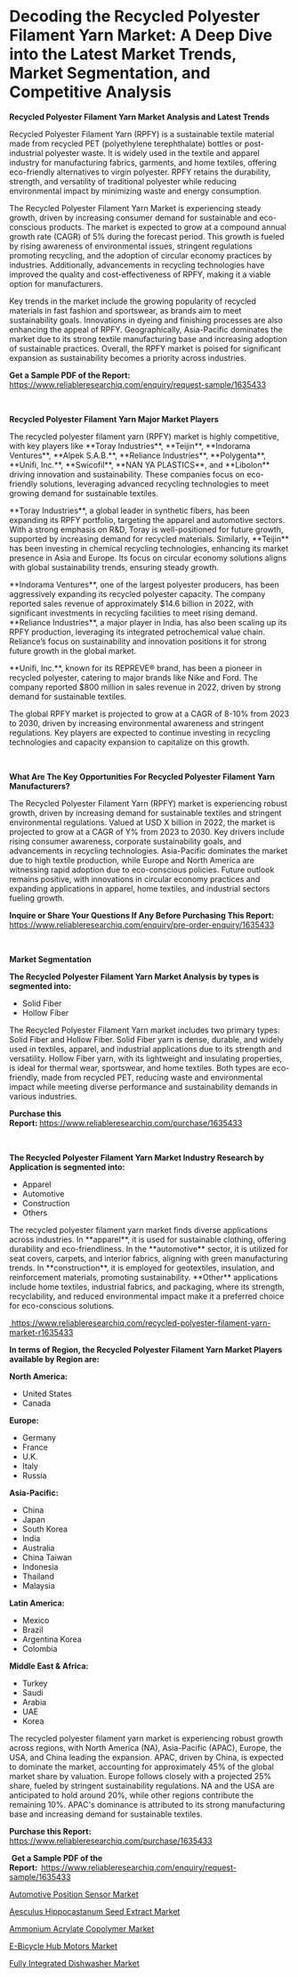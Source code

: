 <p><h1>Decoding the Recycled Polyester Filament Yarn Market: A Deep Dive into the Latest Market Trends, Market Segmentation, and Competitive Analysis</h1></p><p><strong>Recycled Polyester Filament Yarn Market Analysis and Latest Trends</strong></p>
<p><p>Recycled Polyester Filament Yarn (RPFY) is a sustainable textile material made from recycled PET (polyethylene terephthalate) bottles or post-industrial polyester waste. It is widely used in the textile and apparel industry for manufacturing fabrics, garments, and home textiles, offering eco-friendly alternatives to virgin polyester. RPFY retains the durability, strength, and versatility of traditional polyester while reducing environmental impact by minimizing waste and energy consumption.</p><p>The Recycled Polyester Filament Yarn Market is experiencing steady growth, driven by increasing consumer demand for sustainable and eco-conscious products. The market is expected to grow at a compound annual growth rate (CAGR) of 5% during the forecast period. This growth is fueled by rising awareness of environmental issues, stringent regulations promoting recycling, and the adoption of circular economy practices by industries. Additionally, advancements in recycling technologies have improved the quality and cost-effectiveness of RPFY, making it a viable option for manufacturers.</p><p>Key trends in the market include the growing popularity of recycled materials in fast fashion and sportswear, as brands aim to meet sustainability goals. Innovations in dyeing and finishing processes are also enhancing the appeal of RPFY. Geographically, Asia-Pacific dominates the market due to its strong textile manufacturing base and increasing adoption of sustainable practices. Overall, the RPFY market is poised for significant expansion as sustainability becomes a priority across industries.</p></p>
<p><strong>Get a Sample PDF of the Report:&nbsp;</strong> <a href="https://www.reliableresearchiq.com/enquiry/request-sample/1635433?utm_campaign=1141&utm_medium=2&utm_source=Github&utm_content=ia&utm_term=25012025&utm_id=recycled-polyester-filament-yarn">https://www.reliableresearchiq.com/enquiry/request-sample/1635433</a></p>
<p>&nbsp;</p>
<p><strong>Recycled Polyester Filament Yarn Major Market Players</strong></p>
<p><p>The recycled polyester filament yarn (RPFY) market is highly competitive, with key players like **Toray Industries**, **Teijin**, **Indorama Ventures**, **Alpek S.A.B.**, **Reliance Industries**, **Polygenta**, **Unifi, Inc.**, **Swicofil**, **NAN YA PLASTICS**, and **Libolon** driving innovation and sustainability. These companies focus on eco-friendly solutions, leveraging advanced recycling technologies to meet growing demand for sustainable textiles.</p><p>**Toray Industries**, a global leader in synthetic fibers, has been expanding its RPFY portfolio, targeting the apparel and automotive sectors. With a strong emphasis on R&D, Toray is well-positioned for future growth, supported by increasing demand for recycled materials. Similarly, **Teijin** has been investing in chemical recycling technologies, enhancing its market presence in Asia and Europe. Its focus on circular economy solutions aligns with global sustainability trends, ensuring steady growth.</p><p>**Indorama Ventures**, one of the largest polyester producers, has been aggressively expanding its recycled polyester capacity. The company reported sales revenue of approximately $14.6 billion in 2022, with significant investments in recycling facilities to meet rising demand. **Reliance Industries**, a major player in India, has also been scaling up its RPFY production, leveraging its integrated petrochemical value chain. Reliance’s focus on sustainability and innovation positions it for strong future growth in the global market.</p><p>**Unifi, Inc.**, known for its REPREVE® brand, has been a pioneer in recycled polyester, catering to major brands like Nike and Ford. The company reported $800 million in sales revenue in 2022, driven by strong demand for sustainable textiles.</p><p>The global RPFY market is projected to grow at a CAGR of 8-10% from 2023 to 2030, driven by increasing environmental awareness and stringent regulations. Key players are expected to continue investing in recycling technologies and capacity expansion to capitalize on this growth.</p></p>
<p>&nbsp;</p>
<p><strong>What Are The Key Opportunities For Recycled Polyester Filament Yarn Manufacturers?</strong></p>
<p><p>The Recycled Polyester Filament Yarn (RPFY) market is experiencing robust growth, driven by increasing demand for sustainable textiles and stringent environmental regulations. Valued at USD X billion in 2022, the market is projected to grow at a CAGR of Y% from 2023 to 2030. Key drivers include rising consumer awareness, corporate sustainability goals, and advancements in recycling technologies. Asia-Pacific dominates the market due to high textile production, while Europe and North America are witnessing rapid adoption due to eco-conscious policies. Future outlook remains positive, with innovations in circular economy practices and expanding applications in apparel, home textiles, and industrial sectors fueling growth.</p></p>
<p><strong>Inquire or Share Your Questions If Any Before Purchasing This Report:</strong> <a href="https://www.reliableresearchiq.com/enquiry/pre-order-enquiry/1635433?utm_campaign=1141&utm_medium=2&utm_source=Github&utm_content=ia&utm_term=25012025&utm_id=recycled-polyester-filament-yarn">https://www.reliableresearchiq.com/enquiry/pre-order-enquiry/1635433</a></p>
<p>&nbsp;</p>
<p><strong>Market Segmentation</strong></p>
<p><strong>The Recycled Polyester Filament Yarn Market Analysis by types is segmented into:</strong></p>
<p><ul><li>Solid Fiber</li><li>Hollow Fiber</li></ul></p>
<p><p>The Recycled Polyester Filament Yarn market includes two primary types: Solid Fiber and Hollow Fiber. Solid Fiber yarn is dense, durable, and widely used in textiles, apparel, and industrial applications due to its strength and versatility. Hollow Fiber yarn, with its lightweight and insulating properties, is ideal for thermal wear, sportswear, and home textiles. Both types are eco-friendly, made from recycled PET, reducing waste and environmental impact while meeting diverse performance and sustainability demands in various industries.</p></p>
<p><strong>Purchase this Report:&nbsp;</strong><a href="https://www.reliableresearchiq.com/purchase/1635433?utm_campaign=1141&utm_medium=2&utm_source=Github&utm_content=ia&utm_term=25012025&utm_id=recycled-polyester-filament-yarn">https://www.reliableresearchiq.com/purchase/1635433</a></p>
<p>&nbsp;</p>
<p><strong>The Recycled Polyester Filament Yarn Market Industry Research by Application is segmented into:</strong></p>
<p><ul><li>Apparel</li><li>Automotive</li><li>Construction</li><li>Others</li></ul></p>
<p><p>The recycled polyester filament yarn market finds diverse applications across industries. In **apparel**, it is used for sustainable clothing, offering durability and eco-friendliness. In the **automotive** sector, it is utilized for seat covers, carpets, and interior fabrics, aligning with green manufacturing trends. In **construction**, it is employed for geotextiles, insulation, and reinforcement materials, promoting sustainability. **Other** applications include home textiles, industrial fabrics, and packaging, where its strength, recyclability, and reduced environmental impact make it a preferred choice for eco-conscious solutions.</p></p>
<p><a href="https://www.reliableresearchiq.com/recycled-polyester-filament-yarn-market-r1635433?utm_campaign=1141&utm_medium=2&utm_source=Github&utm_content=ia&utm_term=25012025&utm_id=recycled-polyester-filament-yarn">&nbsp;https://www.reliableresearchiq.com/recycled-polyester-filament-yarn-market-r1635433</a></p>
<p><strong>In terms of Region, the Recycled Polyester Filament Yarn Market Players available by Region are:</strong></p>
<p>
    <p> <strong> North America: </strong>
        <ul>
            <li>United States</li>
            <li>Canada</li>
        </ul>
        </p> 
    <p> <strong> Europe: </strong>
        <ul>
            <li>Germany</li>
            <li>France</li>
            <li>U.K.</li>
            <li>Italy</li>
            <li>Russia</li>
        </ul>
        </p> 
    <p> <strong> Asia-Pacific: </strong>
        <ul>
            <li>China</li>
            <li>Japan</li>
            <li>South Korea</li>
            <li>India</li>
            <li>Australia</li>
            <li>China Taiwan</li>
            <li>Indonesia</li>
            <li>Thailand</li>
            <li>Malaysia</li>
        </ul>
        </p> 
    <p> <strong> Latin America: </strong>
        <ul>
            <li>Mexico</li>
            <li>Brazil</li>
            <li>Argentina Korea</li>
            <li>Colombia</li>
        </ul>
        </p> 
    <p> <strong> Middle East & Africa: </strong>
        <ul>
            <li>Turkey</li>
            <li>Saudi</li>
            <li>Arabia</li>
            <li>UAE</li>
            <li>Korea</li>
        </ul>
    </p>
    </p>
<p><p>The recycled polyester filament yarn market is experiencing robust growth across regions, with North America (NA), Asia-Pacific (APAC), Europe, the USA, and China leading the expansion. APAC, driven by China, is expected to dominate the market, accounting for approximately 45% of the global market share by valuation. Europe follows closely with a projected 25% share, fueled by stringent sustainability regulations. NA and the USA are anticipated to hold around 20%, while other regions contribute the remaining 10%. APAC's dominance is attributed to its strong manufacturing base and increasing demand for sustainable textiles.</p></p>
<p><strong>Purchase this Report: </strong><a href="https://www.reliableresearchiq.com/purchase/1635433?utm_campaign=1141&utm_medium=2&utm_source=Github&utm_content=ia&utm_term=25012025&utm_id=recycled-polyester-filament-yarn">https://www.reliableresearchiq.com/purchase/1635433</a></p>
<p>&nbsp;<strong>Get a Sample PDF of the Report:&nbsp;&nbsp;</strong><a href="https://www.reliableresearchiq.com/enquiry/request-sample/1635433?utm_campaign=1141&utm_medium=2&utm_source=Github&utm_content=ia&utm_term=25012025&utm_id=recycled-polyester-filament-yarn">https://www.reliableresearchiq.com/enquiry/request-sample/1635433</a></p>
<p><strong></strong></p>
<p><p><a href="https://www.linkedin.com/pulse/market-report-years-2025-2032-92-cagrshowing-significant-pnsme?utm_campaign=1141&utm_medium=2&utm_source=Github&utm_content=ia&utm_term=25012025&utm_id=recycled-polyester-filament-yarn">Automotive Position Sensor Market</a></p><p><a href="https://github.com/bogganbillie6969/Market-Research-Report-List-1/blob/main/aesculus-hippocastanum-seed-extract-market.md?utm_campaign=1141&utm_medium=2&utm_source=Github&utm_content=ia&utm_term=25012025&utm_id=recycled-polyester-filament-yarn">Aesculus Hippocastanum Seed Extract Market</a></p><p><a href="https://github.com/donnettaletizia/Market-Research-Report-List-1/blob/main/ammonium-acrylate-copolymer-market.md?utm_campaign=1141&utm_medium=2&utm_source=Github&utm_content=ia&utm_term=25012025&utm_id=recycled-polyester-filament-yarn">Ammonium Acrylate Copolymer Market</a></p><p><a href="https://www.linkedin.com/pulse/detailed-examination-e-bicycle-hub-motors-market-size-tqbdf?utm_campaign=1141&utm_medium=2&utm_source=Github&utm_content=ia&utm_term=25012025&utm_id=recycled-polyester-filament-yarn">E-Bicycle Hub Motors Market</a></p><p><a href="https://www.linkedin.com/pulse/comprehensive-growth-insights-fully-integrated-dishwasher-k1jjf?utm_campaign=1141&utm_medium=2&utm_source=Github&utm_content=ia&utm_term=25012025&utm_id=recycled-polyester-filament-yarn">Fully Integrated Dishwasher Market</a></p></p>